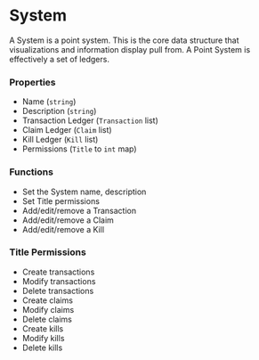 # System

A System is a point system. This is the core data structure that visualizations and information display pull from. A Point System is effectively a set of ledgers.

### Properties
* Name (`string`)
* Description (`string`)
* Transaction Ledger (`Transaction` list)
* Claim Ledger (`Claim` list)
* Kill Ledger (`Kill` list)
* Permissions (`Title` to `int` map)

### Functions
* Set the System name, description
* Set Title permissions
* Add/edit/remove a Transaction
* Add/edit/remove a Claim
* Add/edit/remove a Kill

### Title Permissions
* Create transactions
* Modify transactions
* Delete transactions
* Create claims
* Modify claims
* Delete claims
* Create kills
* Modify kills
* Delete kills
